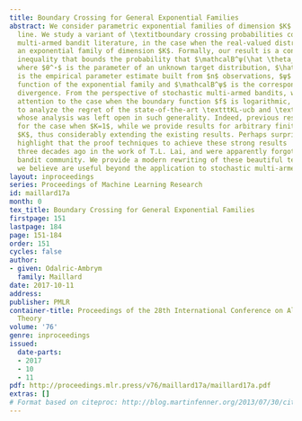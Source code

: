 ```yaml
---
title: Boundary Crossing for General Exponential Families
abstract: We consider parametric exponential families of dimension $K$ on the real
  line. We study a variant of \textitboundary crossing probabilities coming from  the
  multi-armed bandit literature, in the case when the real-valued distributions form
  an exponential family of dimension $K$. Formally, our result is a concentration
  inequality that bounds the probability that $\mathcalB^ψ(\hat \theta_n,θ^⋆)≥f(t/n)/n$,
  where $θ^⋆$ is the parameter of an unknown target distribution, $\hat \theta_n$
  is the empirical parameter estimate built from $n$ observations, $ψ$ is the log-partition
  function of the exponential family and $\mathcalB^ψ$ is the corresponding Bregman
  divergence. From the perspective of stochastic multi-armed bandits, we pay special
  attention to the case when the boundary function $f$ is logarithmic, as it enables
  to analyze the regret of the state-of-the-art \textttKL-ucb and \textttKL-ucb+ strategies,
  whose analysis was left open in such generality. Indeed, previous results only hold
  for the case when $K=1$, while we provide results for arbitrary finite dimension
  $K$, thus considerably extending the existing results. Perhaps surprisingly, we
  highlight that the proof techniques to achieve these strong results  already  existed
  three decades ago in the work of T.L. Lai, and were apparently forgotten in the
  bandit community. We provide a modern rewriting of these beautiful techniques that
  we believe are useful beyond the application to stochastic multi-armed bandits.
layout: inproceedings
series: Proceedings of Machine Learning Research
id: maillard17a
month: 0
tex_title: Boundary Crossing for General Exponential Families
firstpage: 151
lastpage: 184
page: 151-184
order: 151
cycles: false
author:
- given: Odalric-Ambrym
  family: Maillard
date: 2017-10-11
address: 
publisher: PMLR
container-title: Proceedings of the 28th International Conference on Algorithmic Learning
  Theory
volume: '76'
genre: inproceedings
issued:
  date-parts:
  - 2017
  - 10
  - 11
pdf: http://proceedings.mlr.press/v76/maillard17a/maillard17a.pdf
extras: []
# Format based on citeproc: http://blog.martinfenner.org/2013/07/30/citeproc-yaml-for-bibliographies/
---
```

